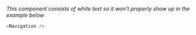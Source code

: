 *This component consists of white text so it won't properly show up in the example below*

```js
<Navigation />
```
